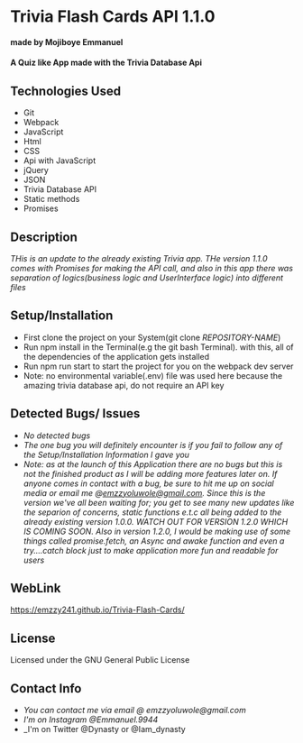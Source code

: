 # Trivia Flash Cards API 1.1.0
#### made by Mojiboye Emmanuel

#### A Quiz like App made with the Trivia Database Api
## Technologies Used
* Git
* Webpack
* JavaScript
* Html
* CSS
* Api with JavaScript
* jQuery
* JSON
* Trivia Database API
* Static methods
* Promises

## Description
_THis is an update to the already existing Trivia app. THe version 1.1.0 comes with Promises for making the API call, and also in this app there was separation of logics(business logic and UserInterface logic) into different files_

## Setup/Installation
* First clone the project on your System(git clone _REPOSITORY-NAME_)
* Run npm install in the Terminal(e.g the git bash Terminal). with this, all of the dependencies of the application gets installed
* Run npm run start to start the project for you on the webpack dev server
* Note: no environmental variable(.env) file was used here because the amazing trivia database api, do not require an API key

## Detected Bugs/ Issues
* _No detected bugs_
* _The one bug you will definitely encounter is if you fail to follow any of the Setup/Installation Information I gave you_
* _Note: as at the launch of this Application there are no bugs but this is not the finished product as I will be adding more features later on. If anyone comes in contact with a bug, be sure to hit me up on social media or email me @emzzyoluwole@gmail.com.
Since this is the version we've all been waiting for; you get to see many new updates like the separion of concerns, static functions e.t.c all being added to the already existing version 1.0.0. WATCH OUT FOR VERSION 1.2.0 WHICH IS COMING SOON. Also in version 1.2.0, I would be making use of some things called promise.fetch, an Async and awake function and even a try....catch block just to make application more fun and readable for users_

## WebLink
https://emzzy241.github.io/Trivia-Flash-Cards/

## License
Licensed under the GNU General Public License

## Contact Info
* _You can contact me via email @ emzzyoluwole@gmail.com_
* _I'm on Instagram @Emmanuel.9944_
* _I'm on Twitter @Dynasty or @Iam_dynasty